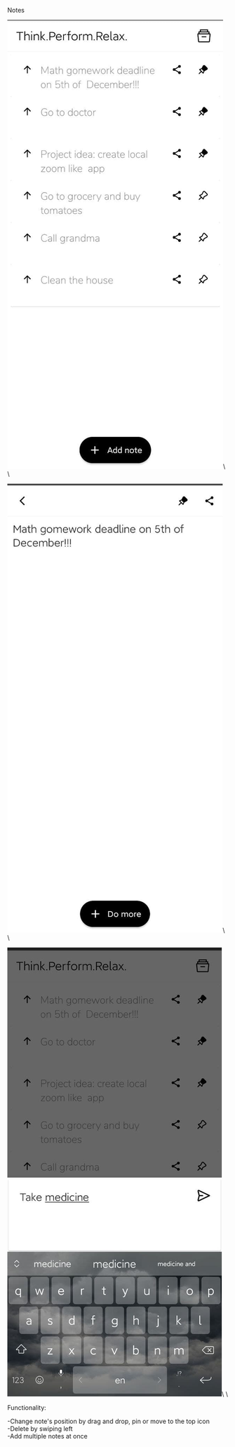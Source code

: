Notes

![home_screen](images/HomeScreen.jpg)\ \

![detail_screen](images/DetailScreen.jpg)\ \

![add_screen](images/AddScreen.jpg)\ \

Functionality:

-Change note's position by drag and drop, pin or move to the top icon \
-Delete by swiping left \
-Add multiple notes at once 
